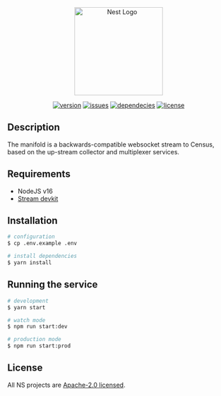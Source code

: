 <div align="center">
<a href="https://nanite-systems.net/" target="blank">
  <img src="https://nanite-systems.net/images/ns.colored.svg" width="200" alt="Nest Logo" />
</a>

[![version](https://img.shields.io/github/package-json/v/nanite-systems/stream-manifold?color=blue)](https://github.com/nanite-systems/stream-manifold)
[![issues](https://img.shields.io/github/issues/nanite-systems/stream-manifold)](https://github.com/nanite-systems/stream-manifold/issues)
[![dependecies](https://img.shields.io/librariesio/github/nanite-systems/stream-manifold)](https://libraries.io/github/nanite-systems/stream-manifold)
[![license](https://img.shields.io/github/license/nanite-systems/stream-manifold)](https://github.com/nanite-systems/stream-manifold/blob/main/LICENSE)

</div>

## Description

The manifold is a backwards-compatible websocket stream to Census, based on the up-stream collector and multiplexer
services.

## Requirements

- NodeJS v16
- [Stream devkit](https://github.com/nanite-systems/stream-devkit/)

## Installation

```bash
# configuration
$ cp .env.example .env

# install dependencies
$ yarn install
```

## Running the service

```bash
# development
$ yarn start

# watch mode
$ npm run start:dev

# production mode
$ npm run start:prod
```

## License

All NS projects are [Apache-2.0 licensed](LICENSE).
